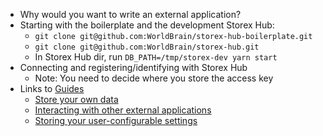 - Why would you want to write an external application?
- Starting with the boilerplate and the development Storex Hub:
  - `git clone git@github.com:WorldBrain/storex-hub-boilerplate.git`
  - `git clone git@github.com:WorldBrain/storex-hub.git`
  - In Storex Hub dir, run `DB_PATH=/tmp/storex-dev yarn start`
- Connecting and registering/identifying with Storex Hub
  - Note: You need to decide where you store the access key
- Links to [Guides](/storex-hub/guides/)
  - [Store your own data](/storex-hub/guides/storing-data/)
  - [Interacting with other external applications](/storex-hub/guides/remote-apps/)
  - [Storing your user-configurable settings](/storex-hub/guides/settings/)
